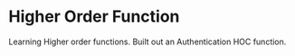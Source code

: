 # Higher Order Function 

Learning Higher order functions. Built out an Authentication HOC function.

